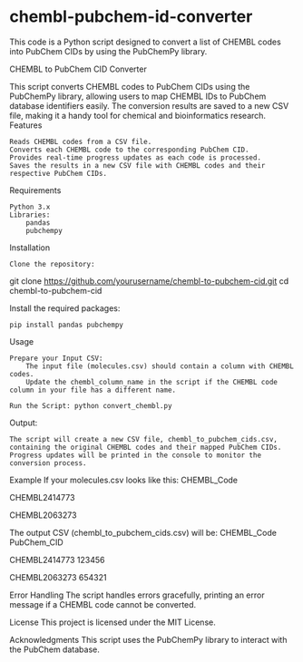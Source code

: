 # chembl-pubchem-id-converter
This code is a Python script designed to convert a list of CHEMBL codes into PubChem CIDs by using the PubChemPy library.

CHEMBL to PubChem CID Converter

This script converts CHEMBL codes to PubChem CIDs using the PubChemPy library, allowing users to map CHEMBL IDs to PubChem database identifiers easily. The conversion results are saved to a new CSV file, making it a handy tool for chemical and bioinformatics research.
Features

    Reads CHEMBL codes from a CSV file.
    Converts each CHEMBL code to the corresponding PubChem CID.
    Provides real-time progress updates as each code is processed.
    Saves the results in a new CSV file with CHEMBL codes and their respective PubChem CIDs.

Requirements

    Python 3.x
    Libraries:
        pandas
        pubchempy

Installation

    Clone the repository:

git clone https://github.com/yourusername/chembl-to-pubchem-cid.git
cd chembl-to-pubchem-cid

Install the required packages:

    pip install pandas pubchempy

Usage

    Prepare your Input CSV:
        The input file (molecules.csv) should contain a column with CHEMBL codes.
        Update the chembl_column_name in the script if the CHEMBL code column in your file has a different name.

    Run the Script: python convert_chembl.py
    
Output:

    The script will create a new CSV file, chembl_to_pubchem_cids.csv, containing the original CHEMBL codes and their mapped PubChem CIDs.
    Progress updates will be printed in the console to monitor the conversion process.

Example
If your molecules.csv looks like this:
CHEMBL_Code

CHEMBL2414773

CHEMBL2063273

The output CSV (chembl_to_pubchem_cids.csv) will be:
CHEMBL_Code	PubChem_CID

CHEMBL2414773	123456

CHEMBL2063273	654321



Error Handling
The script handles errors gracefully, printing an error message if a CHEMBL code cannot be converted.


License
This project is licensed under the MIT License.


Acknowledgments
This script uses the PubChemPy library to interact with the PubChem database.
